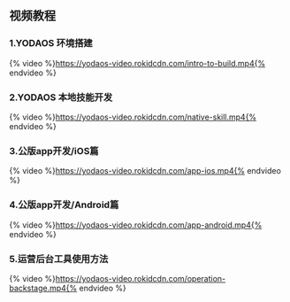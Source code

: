 ## 视频教程

### 1.YODAOS 环境搭建
{% video %}https://yodaos-video.rokidcdn.com/intro-to-build.mp4{% endvideo %}

### 2.YODAOS 本地技能开发
{% video %}https://yodaos-video.rokidcdn.com/native-skill.mp4{% endvideo %}

### 3.公版app开发/iOS篇
{% video %}https://yodaos-video.rokidcdn.com/app-ios.mp4{% endvideo %}

### 4.公版app开发/Android篇
{% video %}https://yodaos-video.rokidcdn.com/app-android.mp4{% endvideo %}

### 5.运营后台工具使用方法
{% video %}https://yodaos-video.rokidcdn.com/operation-backstage.mp4{% endvideo %}
